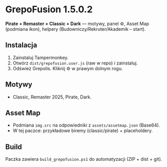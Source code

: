 # GrepoFusion 1.5.0.2

**Pirate + Remaster + Classic + Dark** — motywy, panel ⚙, Asset Map (podmiana ikon), helpery (Budowniczy/Rekruter/Akademik – start).

## Instalacja
1. Zainstaluj Tampermonkey.
2. Otwórz `dist/grepofusion.user.js` (raw w repo) i zainstaluj.
3. Odśwież Grepolis. Kliknij ⚙ w prawym dolnym rogu.

## Motywy
- Classic, Remaster 2025, Pirate, Dark.

## Asset Map
- Podmiana `img.src` na odpowiedniki z `assets/assetmap.json` (Base64).
- W tej paczce: przykładowe biremy (classic/pirate) + placeholdery.

## Build
Paczka zawiera `build_grepofusion.ps1` do automatyzacji (ZIP + dist + git).
